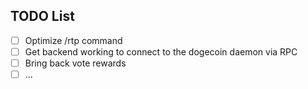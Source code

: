 ## TODO List
- [ ] Optimize /rtp command
- [ ] Get backend working to connect to the dogecoin daemon via RPC
- [ ] Bring back vote rewards
- [ ] ...
